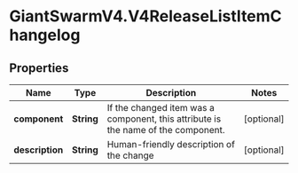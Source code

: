 # GiantSwarmV4.V4ReleaseListItemChangelog

## Properties
Name | Type | Description | Notes
------------ | ------------- | ------------- | -------------
**component** | **String** | If the changed item was a component, this attribute is the name of the component.  | [optional] 
**description** | **String** | Human-friendly description of the change | [optional] 


